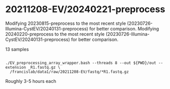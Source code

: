 
#	20211208-EV/20240221-preprocess


Modifying 20230815-preprocess to the most recent style (20230726-Illumina-CystEV/20240131-preprocess) for better comparison.
Modifying 20240220-preprocess to the most recent style (20230726-Illumina-CystEV/20240131-preprocess) for better comparison.


13 samples


```

./EV_preprocessing_array_wrapper.bash --threads 8 --out ${PWD}/out --extension _R1.fastq.gz \
  /francislab/data1/raw/20211208-EV/fastq/*R1.fastq.gz

```


Roughly 3-5 hours each









